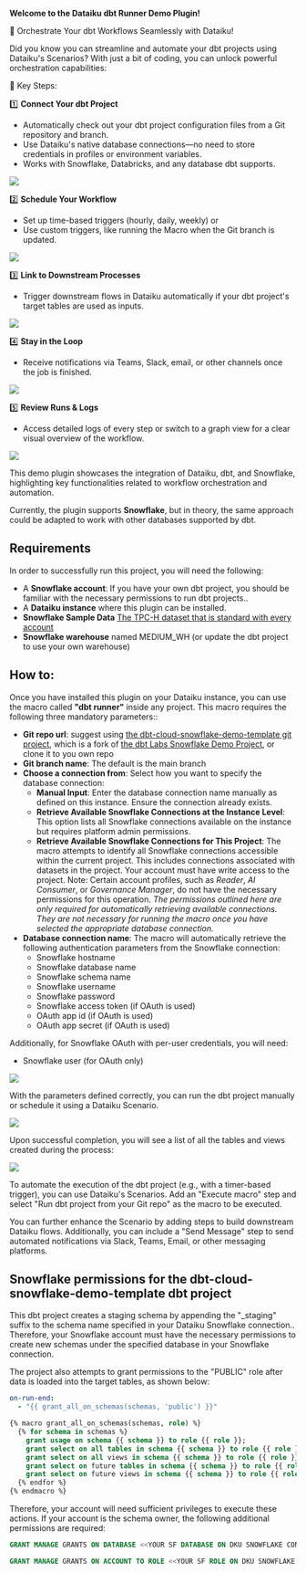 **Welcome to the Dataiku dbt Runner Demo Plugin!**

🚀 Orchestrate Your dbt Workflows Seamlessly with Dataiku!

Did you know you can streamline and automate your dbt projects using Dataiku's Scenarios? With just a bit of coding, you can unlock powerful orchestration capabilities:

🔑 Key Steps:

1️⃣ **Connect Your dbt Project**

- Automatically check out your dbt project configuration files from a Git repository and branch.
- Use Dataiku's native database connections—no need to store credentials in profiles or environment variables.
- Works with Snowflake, Databricks, and any database dbt supports.

![](media/image5.png)

2️⃣ **Schedule Your Workflow**

- Set up time-based triggers (hourly, daily, weekly) or
- Use custom triggers, like running the Macro when the Git branch is updated.

![](media/image4.png)

3️⃣ **Link to Downstream Processes**

- Trigger downstream flows in Dataiku automatically if your dbt project's target tables are used as inputs.

![](media/image6.png)

4️⃣ **Stay in the Loop**

- Receive notifications via Teams, Slack, email, or other channels once the job is finished.

![](media/image7.png)

5️⃣ **Review Runs & Logs**

- Access detailed logs of every step or switch to a graph view for a clear visual overview of the workflow.

![](media/image8.png)

This demo plugin showcases the integration of Dataiku, dbt, and Snowflake, highlighting key functionalities related to workflow orchestration and automation.

Currently, the plugin supports **Snowflake**, but in theory, the same approach could be adapted to work with other databases supported by dbt.

## Requirements
In order to successfully run this project, you will need the following:

- A **Snowflake account**: If you have your own dbt project, you should be familiar with the necessary permissions to run dbt projects..
- A **Dataiku instance** where this plugin can be installed.
- **Snowflake Sample Data** [The TPC-H dataset that is standard with every account](https://docs.snowflake.com/en/user-guide/sample-data-tpch.html)
- **Snowflake warehouse** named MEDIUM_WH (or update the dbt project to use your own warehouse)

## How to:
Once you have installed this plugin on your Dataiku instance, you can use the macro called **"dbt runner"** inside any project. This macro requires the following three mandatory parameters::
- **Git repo url**: suggest using [the dbt-cloud-snowflake-demo-template git project](https://github.com/johnson-zhang-au/dbt-cloud-snowflake-demo.git), which is a fork of [the dbt Labs Snowflake Demo Project](https://github.com/dbt-labs/dbt-cloud-snowflake-demo-template), or clone it to you own repo
- **Git branch name**: The default is the main branch
- **Choose a connection from**: Select how you want to specify the database connection:
  - **Manual Input**: Enter the database connection name manually as defined on this instance. Ensure the connection already exists.
  - **Retrieve Available Snowflake Connections at the Instance Level**: This option lists all Snowflake connections available on the instance but requires platform admin permissions.
  - **Retrieve Available Snowflake Connections for This Project**: The macro attempts to identify all Snowflake connections accessible within the current project. This includes connections associated with datasets in the project. Your account must have write access to the project. Note: Certain account profiles, such as *Reader*, *AI Consumer*, or *Governance Manager*, do not have the necessary permissions for this operation.
_The permissions outlined here are only required for automatically retrieving available connections. They are not necessary for running the macro once you have selected the appropriate database connection._
- **Database connection name**:  The macro will automatically retrieve the following authentication parameters from the Snowflake connection:
    - Snowflake hostname
    - Snowflake database name
    - Snowflake schema name
    - Snowflake username
    - Snowflake password
    - Snowflake access token (if OAuth is used)
    - OAuth app id (if OAuth is used)
    - OAuth app secret (if OAuth is used)

Additionally, for Snowflake OAuth with per-user credentials, you will need:
- Snowflake user (for OAuth only)

![](media/image1.png)

With the parameters defined correctly, you can run the dbt project manually or schedule it using a Dataiku Scenario.

![](media/image2.png)

Upon successful completion, you will see a list of all the tables and views created during the process:


![](media/image3.png)

To automate the execution of the dbt project (e.g., with a timer-based trigger), you can use Dataiku's Scenarios. Add an "Execute macro" step and select "Run dbt project from your Git repo" as the macro to be executed.

You can further enhance the Scenario by adding steps to build downstream Dataiku flows. Additionally, you can include a "Send Message" step to send automated notifications via Slack, Teams, Email, or other messaging platforms.


## Snowflake permissions for the dbt-cloud-snowflake-demo-template dbt project

This dbt project creates a staging schema by appending the "_staging" suffix to the schema name specified in your Dataiku Snowflake connection.. Therefore, your Snowflake account must have the necessary permissions to create new schemas under the specified database in your Snowflake connection.

The project also attempts to grant permissions to the "PUBLIC" role after data is loaded into the target tables, as shown below:

```yaml
on-run-end:
  - "{{ grant_all_on_schemas(schemas, 'public') }}"
```

```sql
{% macro grant_all_on_schemas(schemas, role) %}
  {% for schema in schemas %}
    grant usage on schema {{ schema }} to role {{ role }};
    grant select on all tables in schema {{ schema }} to role {{ role }};
    grant select on all views in schema {{ schema }} to role {{ role }};
    grant select on future tables in schema {{ schema }} to role {{ role }};
    grant select on future views in schema {{ schema }} to role {{ role }};
  {% endfor %}
{% endmacro %}
```

Therefore, your account will need sufficient privileges to execute these actions. If your account is the schema owner, the following additional permissions are required:

```sql
GRANT MANAGE GRANTS ON DATABASE <<YOUR SF DATABASE ON DKU SNOWFLAKE CONNECTION>> TO ROLE <<YOUR SF ROLE ON DKU SNOWFLAKE CONNECTION>>;

GRANT MANAGE GRANTS ON ACCOUNT TO ROLE <<YOUR SF ROLE ON DKU SNOWFLAKE CONNECTION>>;
```
